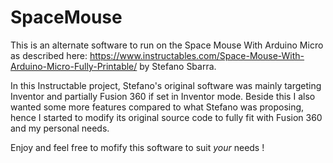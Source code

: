# SpaceMouse

This is an alternate software to run on the Space Mouse With Arduino Micro as described here:
https://www.instructables.com/Space-Mouse-With-Arduino-Micro-Fully-Printable/ by Stefano Sbarra.

In this Instructable project, Stefano's original software was mainly targeting Inventor and partially Fusion 360 if set in Inventor mode.
Beside this I also wanted some more features compared to what Stefano was proposing, hence I started to modify its original source code to fully fit with Fusion 360 and my personal needs.

Enjoy and feel free to mofify this software to suit *your* needs !
